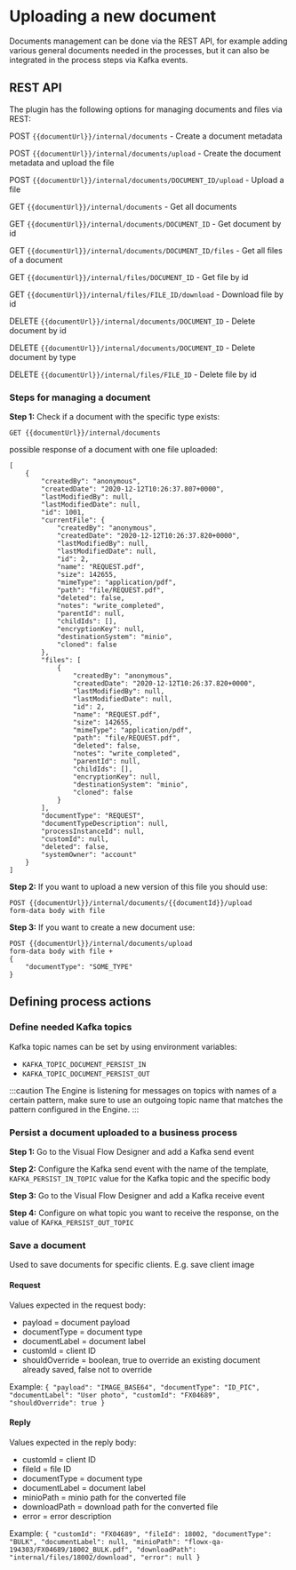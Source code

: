 # Uploading a new document

Documents management can be done via the REST API, for example adding various general documents needed in the processes, but it can also be integrated in the process steps via Kafka events.

## REST API

The plugin has the following options for managing documents and files via REST:

POST `{{documentUrl}}/internal/documents` - Create a document metadata

POST `{{documentUrl}}/internal/documents/upload` - Create the document metadata and upload the file

POST `{{documentUrl}}/internal/documents/DOCUMENT_ID/upload` - Upload a file

GET `{{documentUrl}}/internal/documents` - Get all documents

GET `{{documentUrl}}/internal/documents/DOCUMENT_ID` - Get document by id

GET `{{documentUrl}}/internal/documents/DOCUMENT_ID/files` - Get all files of a document

GET `{{documentUrl}}/internal/files/DOCUMENT_ID` - Get file by id

GET `{{documentUrl}}/internal/files/FILE_ID/download` - Download file by id

DELETE `{{documentUrl}}/internal/documents/DOCUMENT_ID` - Delete document by id

DELETE `{{documentUrl}}/internal/documents/DOCUMENT_ID` - Delete document by type

DELETE `{{documentUrl}}/internal/files/FILE_ID` - Delete file by id

### Steps for managing a document

**Step 1:** Check if a document with the specific type exists:

```
GET {{documentUrl}}/internal/documents
```

possible response of a document with one file uploaded:

```
[
    {
        "createdBy": "anonymous",
        "createdDate": "2020-12-12T10:26:37.807+0000",
        "lastModifiedBy": null,
        "lastModifiedDate": null,
        "id": 1001,
        "currentFile": {
            "createdBy": "anonymous",
            "createdDate": "2020-12-12T10:26:37.820+0000",
            "lastModifiedBy": null,
            "lastModifiedDate": null,
            "id": 2,
            "name": "REQUEST.pdf",
            "size": 142655,
            "mimeType": "application/pdf",
            "path": "file/REQUEST.pdf",
            "deleted": false,
            "notes": "write_completed",
            "parentId": null,
            "childIds": [],
            "encryptionKey": null,
            "destinationSystem": "minio",
            "cloned": false
        },
        "files": [
            {
                "createdBy": "anonymous",
                "createdDate": "2020-12-12T10:26:37.820+0000",
                "lastModifiedBy": null,
                "lastModifiedDate": null,
                "id": 2,
                "name": "REQUEST.pdf",
                "size": 142655,
                "mimeType": "application/pdf",
                "path": "file/REQUEST.pdf",
                "deleted": false,
                "notes": "write_completed",
                "parentId": null,
                "childIds": [],
                "encryptionKey": null,
                "destinationSystem": "minio",
                "cloned": false
            }
        ],
        "documentType": "REQUEST",
        "documentTypeDescription": null,
        "processInstanceId": null,
        "customId": null,
        "deleted": false,
        "systemOwner": "account"
    }
]
```

**Step 2:** If you want to upload a new version of this file you should use:

```
POST {{documentUrl}}/internal/documents/{{documentId}}/upload
form-data body with file 
```

**Step 3:** If you want to create a new document use:

```
POST {{documentUrl}}/internal/documents/upload
form-data body with file +
{
    "documentType": "SOME_TYPE"
}
```

## Defining process actions

### Define needed Kafka topics

Kafka topic names can be set by using environment variables:

* `KAFKA_TOPIC_DOCUMENT_PERSIST_IN`
* `KAFKA_TOPIC_DOCUMENT_PERSIST_OUT`

:::caution
The Engine is listening for messages on topics with names of a certain pattern, make sure to use an outgoing topic name that matches the pattern configured in the Engine.
:::

### Persist a document uploaded to a business process

**Step 1:** Go to the Visual Flow Designer and add a Kafka send event

**Step 2:** Configure the Kafka send event with the name of the template, `KAFKA_PERSIST_IN_TOPIC` value for the Kafka topic and the specific body

**Step 3:** Go to the Visual Flow Designer and add a Kafka receive event

**Step 4:** Configure on what topic you want to receive the response, on the value of K`AFKA_PERSIST_OUT_TOPIC`

### Save a document

Used to save documents for specific clients. E.g. save client image

#### Request

Values expected in the request body:

* payload = document payload
* documentType = document type
* documentLabel = document label
* customId = client ID
* shouldOverride = boolean, true to override an existing document already saved, false not to override

Example: `{ "payload": "IMAGE_BASE64", "documentType": "ID_PIC", "documentLabel": "User photo", "customId": "FX04689", "shouldOverride": true }`

#### Reply

Values expected in the reply body:

* customId = client ID
* fileId = file ID
* documentType = document type
* documentLabel = document label
* minioPath = minio path for the converted file
* downloadPath = download path for the converted file
* error = error description

Example: `{ "customId": "FX04689", "fileId": 18002, "documentType": "BULK", "documentLabel": null, "minioPath": "flowx-qa-194303/FX04689/18002_BULK.pdf", "downloadPath": "internal/files/18002/download", "error": null }`